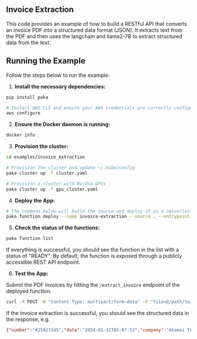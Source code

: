 ## Invoice Extraction
This code provides an example of how to build a RESTful API that converts an invoice PDF into a structured data format (JSON). It extracts text from the PDF and then uses the langchain and llama2-7B to extract structured data from the text.

## Running the Example

Follow the steps below to run the example:

1. **Install the necessary dependencies:**
```bash
pip install paka

# Install AWS CLI and ensure your AWS credentials are correctly configured.
aws configure
```

2. **Ensure the Docker daemon is running:**
```bash
docker info
```

3. **Provision the cluster:**
```bash
cd examples/invoice_extraction

# Provision the cluster and update ~/.kube/config
paka cluster up -f cluster.yaml

# Provision a cluster with Nvidia GPUs
paka cluster up -f gpu_cluster.yaml
```

4. **Deploy the App:**
```bash
# The command below will build the source and deploy it as a serverless function.
paka function deploy --name invoice-extraction --source . --entrypoint serve
```

5. **Check the status of the functions:**
```bash
paka function list
```

If everything is successful, you should see the function in the list with a status of "READY". By default, the function is exposed through a publicly accessible REST API endpoint.

6. **Test the App:**

Submit the PDF invoices by hitting the `/extract_invoice` endpoint of the deployed function.

```bash
curl -X POST -H "Content-Type: multipart/form-data" -F "file=@/path/to/invoices/invoice-2024-02-29.pdf" http://invoice-extraction.default.xxxx.sslip.io/extract_invoice
```

If the invoice extraction is successful, you should see the structured data in the response, e.g.

```json
{"number":"#25927345","date":"2024-01-31T05:07:53","company":"Akamai Technologies, Inc.","company_address":"249 Arch St. Philadelphia, PA 19106 USA","tax_id":"United States EIN: 04-3432319","customer":"John Doe","customer_address":"1 Hacker Way Menlo Park, CA  94025","amount":"$5.00"}
```
